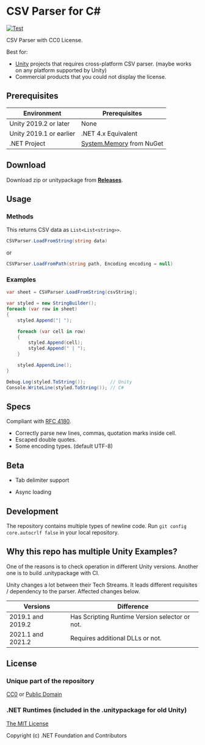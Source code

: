 # CSV Parser for C#

[![Test](https://github.com/yutokun/CSV-Parser/actions/workflows/test.yml/badge.svg)](https://github.com/yutokun/CSV-Parser/actions/workflows/test.yml)

CSV Parser with CC0 License.

Best for: 

- [Unity](https://unity3d.com/) projects that requires cross-platform CSV parser. (maybe works on any platform supported by Unity)
- Commercial products that you could not display the license.

## Prerequisites

| Environment             | Prerequisites                                                             |
| ----------------------- | ------------------------------------------------------------------------- |
| Unity 2019.2 or later   | None                                                                      |
| Unity 2019.1 or earlier | .NET 4.x Equivalent                                                       |
| .NET Project            | [System.Memory](https://www.nuget.org/packages/System.Memory/) from NuGet |

## Download

Download zip or unitypackage from [**Releases**](https://github.com/yutokun/CSV-Parser/releases).

## Usage

### Methods

This returns CSV data as `List<List<string>>`.

```c#
CSVParser.LoadFromString(string data)  
```

or

```c#
CSVParser.LoadFromPath(string path, Encoding encoding = null)
```

### Examples

```c#
var sheet = CSVParser.LoadFromString(csvString);

var styled = new StringBuilder();
foreach (var row in sheet)
{
    styled.Append("| ");

    foreach (var cell in row)
    {
        styled.Append(cell);
        styled.Append(" | ");
    }

    styled.AppendLine();
}

Debug.Log(styled.ToString());         // Unity
Console.WriteLine(styled.ToString()); // C# 
```

## Specs

Compliant with [RFC 4180](http://www.ietf.org/rfc/rfc4180.txt).

- Correctly parse new lines, commas, quotation marks inside cell.
- Escaped double quotes.
- Some encoding types. (default UTF-8)

## Beta

- Tab delimiter support

- Async loading

## Development

The repository contains multiple types of newline code. Run `git config core.autocrlf false` in your local repository.

## Why this repo has multiple Unity Examples?

One of the reasons is to check operation in different Unity versions. Another one is to build .unitypackage with CI.

Unity changes a lot between their Tech Streams. It leads different requisites / dependency to the parser. Affected changes below.

| Versions          | Difference                                     |
| ----------------- | ---------------------------------------------- |
| 2019.1 and 2019.2 | Has Scripting Runtime Version selector or not. |
| 2021.1 and 2021.2 | Requires additional DLLs or not.               |

## License

### Unique part of the repository

[CC0](https://creativecommons.org/publicdomain/zero/1.0/) or [Public Domain](LICENSE)

### .NET Runtimes (included in the .unitypackage for old Unity)

[The MIT License](https://github.com/dotnet/runtime/blob/main/LICENSE.TXT)

Copyright (c) .NET Foundation and Contributors
